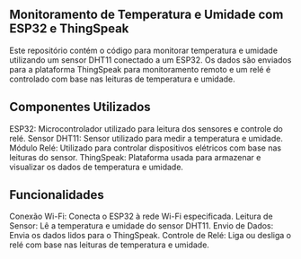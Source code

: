 ## Monitoramento de Temperatura e Umidade com ESP32 e ThingSpeak
  Este repositório contém o código para monitorar temperatura e umidade utilizando um sensor DHT11 conectado a um ESP32. Os dados são enviados para a plataforma ThingSpeak para monitoramento remoto e um relé é controlado com base nas leituras de temperatura e umidade.

## Componentes Utilizados
ESP32: Microcontrolador utilizado para leitura dos sensores e controle do relé.
Sensor DHT11: Sensor utilizado para medir a temperatura e umidade.
Módulo Relé: Utilizado para controlar dispositivos elétricos com base nas leituras do sensor.
ThingSpeak: Plataforma usada para armazenar e visualizar os dados de temperatura e umidade.

## Funcionalidades
Conexão Wi-Fi: Conecta o ESP32 à rede Wi-Fi especificada.
Leitura de Sensor: Lê a temperatura e umidade do sensor DHT11.
Envio de Dados: Envia os dados lidos para o ThingSpeak.
Controle de Relé: Liga ou desliga o relé com base nas leituras de temperatura e umidade.
